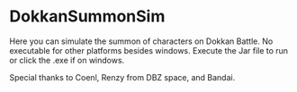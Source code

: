 # DokkanSummonSim
Here you can simulate the summon of characters on Dokkan Battle. 
No executable for other platforms besides windows.
Execute the Jar file to run or click the .exe if on windows.

Special thanks to Coenl, Renzy from DBZ space, and Bandai.
